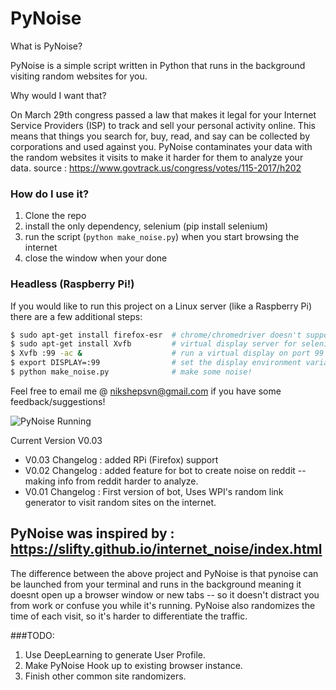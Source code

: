 # PyNoise

What is PyNoise?

PyNoise is a simple script written in Python that runs in the background visiting random websites for you.

Why would I want that?

On March 29th congress passed a law that makes it legal for your Internet Service Providers (ISP) to track and sell your personal activity online. This means that things you search for, buy, read, and say can be collected by corporations and used against you. PyNoise contaminates your data with the random websites it visits to make it harder for them to analyze your data.
source : https://www.govtrack.us/congress/votes/115-2017/h202

### How do I use it?

1. Clone the repo
2. install the only dependency, selenium (pip install selenium)
3. run the script (`python make_noise.py`) when you start browsing the internet
4. close the window when your done

### Headless (Raspberry Pi!)

If you would like to run this project on a Linux server (like a Raspberry Pi) there are a few additional steps:  
```bash
$ sudo apt-get install firefox-esr  # chrome/chromedriver doesn't support RPi
$ sudo apt-get install Xvfb         # virtual display server for selenium to connect to
$ Xvfb :99 -ac &                    # run a virtual display on port 99
$ export DISPLAY=:99                # set the display environment variable
$ python make_noise.py              # make some noise!
```

Feel free to email me @ nikshepsvn@gmail.com if you have some feedback/suggestions!

![PyNoise Running](https://i.imgur.com/jF82ACF.png "PyNoise Running")

Current Version V0.03
- V0.03 Changelog : added RPi (Firefox) support
- V0.02 Changelog : added feature for bot to create noise on reddit -- making info from reddit harder to analyze.
- V0.01 Changelog : First version of bot, Uses WPI's random link generator to visit random sites on the internet.

PyNoise was inspired by : https://slifty.github.io/internet_noise/index.html
----------------------------------------------------------------------------------------

The difference between the above project and PyNoise is that pynoise can be launched from your terminal and runs in the background meaning it doesnt open up a browser window or new tabs -- so it doesn't distract you from work or confuse you while it's running. PyNoise also randomizes the time of each visit, so it's harder to differentiate the traffic.


###TODO:
1) Use DeepLearning to generate User Profile.
2) Make PyNoise Hook up to existing browser instance.
3) Finish other common site randomizers.
